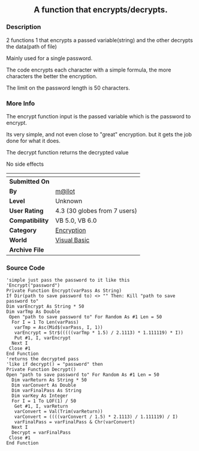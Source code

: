﻿<div align="center">

## A function that encrypts/decrypts\.


</div>

### Description

2 functions 1 that encrypts a passed variable(string) and the other decrypts the data(path of file)

Mainly used for a single password.

The code encrypts each character with a simple formula, the more characters the better the encryption.

The limit on the password length is 50 characters.
 
### More Info
 
The encrypt function input is the passed variable which is the password to encrypt.

Its very simple, and not even close to "great" encryption. but it gets the job done for what it does.

The decrypt function returns the decrypted value

No side effects


<span>             |<span>
---                |---
**Submitted On**   |
**By**             |[m@llot](https://github.com/Planet-Source-Code/PSCIndex/blob/master/ByAuthor/m-llot.md)
**Level**          |Unknown
**User Rating**    |4.3 (30 globes from 7 users)
**Compatibility**  |VB 5\.0, VB 6\.0
**Category**       |[Encryption](https://github.com/Planet-Source-Code/PSCIndex/blob/master/ByCategory/encryption__1-48.md)
**World**          |[Visual Basic](https://github.com/Planet-Source-Code/PSCIndex/blob/master/ByWorld/visual-basic.md)
**Archive File**   |[](https://github.com/Planet-Source-Code/m-llot-a-function-that-encrypts-decrypts__1-2616/archive/master.zip)





### Source Code

```
'simple just pass the password to it like this
'Encrypt("password")
Private Function Encrypt(varPass As String)
If Dir(path to save password to) <> "" Then: Kill "path to save password to"
Dim varEncrypt As String * 50
Dim varTmp As Double
 Open "path to save password to" For Random As #1 Len = 50
  For I = 1 To Len(varPass)
   varTmp = Asc(Mid$(varPass, I, 1))
   varEncrypt = Str$(((((varTmp * 1.5) / 2.1113) * 1.111119) * I))
   Put #1, I, varEncrypt
  Next I
 Close #1
End Function
'returns the decrypted pass
'like if decrypt() = "password" then
Private Function Decrypt()
Open "path to save password to" For Random As #1 Len = 50
  Dim varReturn As String * 50
  Dim varConvert As Double
  Dim varFinalPass As String
  Dim varKey As Integer
  For I = 1 To LOF(1) / 50
   Get #1, I, varReturn
   varConvert = Val(Trim(varReturn))
   varConvert = ((((varConvert / 1.5) * 2.1113) / 1.111119) / I)
   varFinalPass = varFinalPass & Chr(varConvert)
  Next I
  Decrypt = varFinalPass
 Close #1
End Function
```

